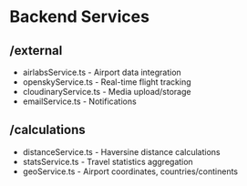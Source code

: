 # Backend Services

## /external
- airlabsService.ts - Airport data integration
- openskyService.ts - Real-time flight tracking
- cloudinaryService.ts - Media upload/storage
- emailService.ts - Notifications

## /calculations  
- distanceService.ts - Haversine distance calculations
- statsService.ts - Travel statistics aggregation
- geoService.ts - Airport coordinates, countries/continents
